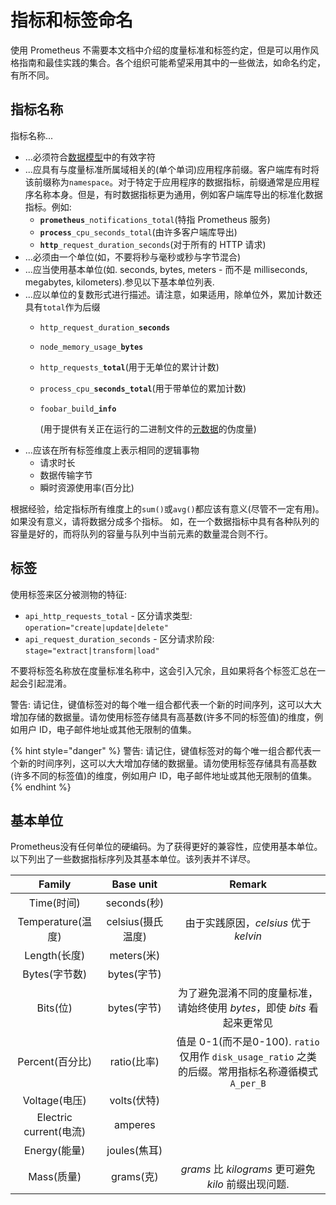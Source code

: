 # 指标和标签命名

使用 Prometheus 不需要本文档中介绍的度量标准和标签约定，但是可以用作风格指南和最佳实践的集合。各个组织可能希望采用其中的一些做法，如命名约定，有所不同。

## 指标名称 <a id="metric-names"></a>

指标名称...

* ...必须符合[数据模型](../concepts/data_model.md#metric-names-and-labels)中的有效字符
* ...应具有与度量标准所属域相关的\(单个单词\)应用程序前缀。客户端库有时将该前缀称为`namespace`。对于特定于应用程序的数据指标，前缀通常是应用程序名称本身。但是，有时数据指标更为通用，例如客户端库导出的标准化数据指标。例如:
  * **`prometheus`**`_notifications_total`\(特指 Prometheus 服务\)
  * **`process`**`_cpu_seconds_total`\(由许多客户端库导出\)
  * **`http`**`_request_duration_seconds`\(对于所有的 HTTP 请求\)
* ...必须由一个单位\(如，不要将秒与毫秒或秒与字节混合\)
* ...应当使用基本单位\(如. seconds, bytes, meters - 而不是 milliseconds, megabytes, kilometers\).参见以下基本单位列表.
* ...应以单位的复数形式进行描述。请注意，如果适用，除单位外，累加计数还具有`total`作为后缀
  * `http_request_duration_`**`seconds`**
  * `node_memory_usage_`**`bytes`**
  * `http_requests_`**`total`**\(用于无单位的累计计数\)
  * `process_cpu_`**`seconds_total`**\(用于带单位的累加计数\)
  * `foobar_build`**`_info`**

    \(用于提供有关正在运行的二进制文件的[元数据](https://www.robustperception.io/exposing-the-software-version-to-prometheus)的伪度量\)
* ...应该在所有标签维度上表示相同的逻辑事物
  * 请求时长
  * 数据传输字节
  * 瞬时资源使用率\(百分比\)

根据经验，给定指标所有维度上的`sum()`或`avg()`都应该有意义\(尽管不一定有用\)。如果没有意义，请将数据分成多个指标。 如，在一个数据指标中具有各种队列的容量是好的，而将队列的容量与队列中当前元素的数量混合则不行。

## 标签 <a id="labels"></a>

使用标签来区分被测物的特征:

* `api_http_requests_total` - 区分请求类型: `operation="create|update|delete"`
* `api_request_duration_seconds` - 区分请求阶段: `stage="extract|transform|load"`

不要将标签名称放在度量标准名称中，这会引入冗余，且如果将各个标签汇总在一起会引起混淆。

警告: 请记住，键值标签对的每个唯一组合都代表一个新的时间序列，这可以大大增加存储的数据量。请勿使用标签存储具有高基数\(许多不同的标签值\)的维度，例如用户 ID，电子邮件地址或其他无限制的值集。

{% hint style="danger" %}
警告: 请记住，键值标签对的每个唯一组合都代表一个新的时间序列，这可以大大增加存储的数据量。请勿使用标签存储具有高基数\(许多不同的标签值\)的维度，例如用户 ID，电子邮件地址或其他无限制的值集。
{% endhint %}

## 基本单位 <a id="base-units"></a>

Prometheus没有任何单位的硬编码。为了获得更好的兼容性，应使用基本单位。以下列出了一些数据指标序列及其基本单位。该列表并不详尽。

| Family | Base unit | Remark |
| :---: | :---: | :---: |
| Time\(时间\) | seconds\(秒\) |  |
| Temperature\(温度\) | celsius\(摄氏温度\) | 由于实践原因，_celsius_ 优于 _kelvin_ |
| Length\(长度\) | meters\(米\) |  |
| Bytes\(字节数\) | bytes\(字节\) |  |
| Bits\(位\) | bytes\(字节\) | 为了避免混淆不同的度量标准，请始终使用 _bytes_，即使 _bits_ 看起来更常见 |
| Percent\(百分比\) | ratio\(比率\) | 值是 0-1\(而不是0-100\). `ratio` 仅用作 `disk_usage_ratio` 之类的后缀。常用指标名称遵循模式 `A_per_B` |
| Voltage\(电压\) | volts\(伏特\) |  |
| Electric current\(电流\) | amperes |  |
| Energy\(能量\) | joules\(焦耳\) |  |
| Mass\(质量\) | grams\(克\) | _grams_ 比 _kilograms_ 更可避免 _kilo_ 前缀出现问题. |

